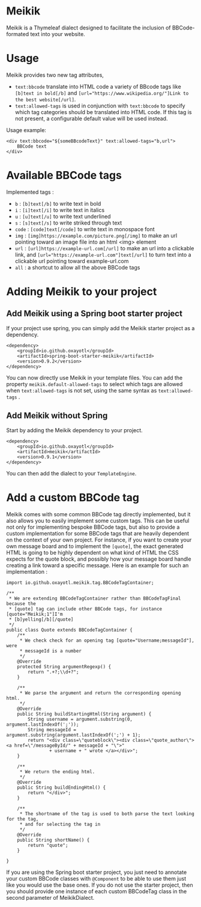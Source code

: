 # Meikik

Meikik is a Thymeleaf dialect designed to facilitate the inclusion of BBCode-formated text into your website. 

# Usage

Meikik provides two new tag attributes, 
* `text:bbcode` translate into HTML code a variety of BBcode tags like `[b]text in bold[/b]` and `[url="https://www.wikipedia.org/"]Link to the best website[/url]`.
* `text:allowed-tags` is used in conjunction with `text:bbcode` to specify which tag categories should be translated into HTML code. If this tag is not present, a configurable default value will be used instead.

Usage example:

```
<div text:bbcode="${someBBcodeText}" text:allowed-tags="b,url">
	BBCode text
</div>
```

# Available BBCode tags

Implemented tags :
* `b` : `[b]text[/b]` to write text in bold
* `i` : `[i]text[/i]` to write text in italics
* `u` : `[u]text[/u]` to write text underlined
* `s` : `[s]text[/s]` to write striked through text
* `code` : `[code]text[/code]` to write text in monospace font
* `img` : `[img]https://example.com/picture.png[/img]` to make an url pointing toward an image file into an html &lt;img&gt; element
* `url` : `[url]https://example-url.com[/url]` to make an url into a clickable link, and `[url="https://example-url.com"]text[/url]` to turn text into a clickable url pointing toward example-url.com
* `all` : a shortcut to allow all the above BBCode tags

# Adding Meikik to your project
 
## Add Meikik using a Spring boot starter project

If your project use spring, you can simply add the Meikik starter project as a dependency.

```
<dependency>
    <groupId>io.github.oxayotl</groupId>
    <artifactId>spring-boot-starter-meikik</artifactId>
    <version>0.9.2</version>
</dependency>
```

You can now directly use Meikik in your template files. You can add the property `meikik.default-allowed-tags` to select which tags are allowed when `text:allowed-tags` is not set, using the same syntax as `text:allowed-tags` .


## Add Meikik without Spring

Start by adding the Meikik dependency to your project.
```
<dependency>
    <groupId>io.github.oxayotl</groupId>
    <artifactId>meikik</artifactId>
    <version>0.9.1</version>
</dependency>
```
You can then add the dialect to your `TemplateEngine`.

# Add a custom BBCode tag

Meikik comes with some common BBCode tag directly implemented, but it also allows you to easily implement some custom tags. This can be useful not only for implementing bespoke BBCode tags, but also to provide a custom implementation for some BBCode tags that are heavily dependent on the context of your own project. For instance, if you want to create your own message board and to implement the `[quote]`, the exact generated HTML is going to be highly dependent on what kind of HTML the CSS expects for the quote block, and possibly how your message board handle creating a link toward a specific message.
Here is an example for such an implementation :

```
import io.github.oxayotl.meikik.tag.BBCodeTagContainer;

/**
 * We are extending BBCodeTagContainer rather than BBCodeTagFinal because the
 * [quote] tag can include other BBCode tags, for instance [quote="Meikik;1"]I'm
 * [b]yelling[/b][/quote]
 */
public class Quote extends BBCodeTagContainer {
	/**
	 * We check check for an opening tag [quote="Username;messageId"], were
	 * messageId is a number
	 */
	@Override
	protected String argumentRegexp() {
		return ".+?;\\d+?";
	}

	/**
	 * We parse the argument and return the corresponding opening html.
	 */
	@Override
	public String buildStartingHtml(String argument) {
		String username = argument.substring(0, argument.lastIndexOf(';'));
		String messageId = argument.substring(argument.lastIndexOf(';') + 1);
		return "<div class=\"quoteblock\"><div class=\"quote_author\"><a href=\"/messageById/" + messageId + "\">"
				+ username + " wrote </a></div>";
	}

	/**
	 * We return the ending html.
	 */
	@Override
	public String buildEndingHtml() {
		return "</div>";
	}

	/**
	 * The shortname of the tag is used to both parse the text looking for the tag,
	 * and for selecting the tag in
	 */
	@Override
	public String shortName() {
		return "quote";
	}

}
```

If you are using the Spring boot starter project, you just need to annotate your custom BBCode classes with `@Component` to be able to use them just like you would use the base ones. If you do not use the starter project, then you should provide one instance of each custom BBCodeTag class in the second parameter of MeikikDialect.